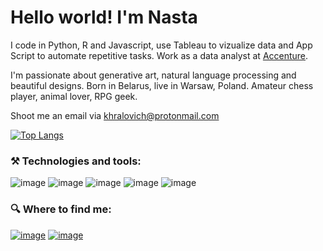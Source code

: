 # Hello world! I'm Nasta


I code in Python, R and Javascript, use Tableau to vizualize data and App Script to automate repetitive tasks.  Work as a data analyst at [Accenture](https://www.accenture.com/us-en).

I'm passionate about generative art, natural language processing and beautiful designs. Born in Belarus, live in Warsaw, Poland. Amateur chess player, animal lover, RPG geek.

Shoot me an email via khralovich@protonmail.com

[![Top Langs](https://github-readme-stats.vercel.app/api/top-langs/?username=khralovich&hide=css,html,scss)](https://github.com/khralovich/github-readme-stats)

### ⚒️ Technologies and tools:

![image](https://img.shields.io/badge/JavaScript-323330?style=for-the-badge&logo=javascript&logoColor=F7DF1E)
![image](https://img.shields.io/badge/Python-FFD43B?style=for-the-badge&logo=python&logoColor=darkgreen)
![image](https://img.shields.io/badge/Git-217346?style=for-the-badge&logo=git&logoColor=white)
![image](https://img.shields.io/badge/SQL-67869B?style=for-the-badge&logo=mysql&logoColor=white)
![image](https://img.shields.io/badge/Jupyter-F37626.svg?&style=for-the-badge&logo=Jupyter&logoColor=white)


<!--
![image]()
	-->


### 🔍 Where to find me:

[![image](https://img.shields.io/badge/Codewars-B1361E?style=for-the-badge&logo=Codewars&logoColor=white)](https://www.codewars.com/users/khralovich)
[![image](https://img.shields.io/badge/LinkedIn-0077B5?style=for-the-badge&logo=linkedin&logoColor=white)](https://www.linkedin.com/in/nastakhralovich/)
<!-- 
[![image](https://img.shields.io/badge/Kaggle-20BEFF?style=for-the-badge&logo=Kaggle&logoColor=white)]()
[![image]()]()
-->




